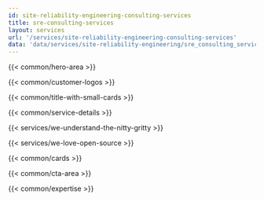 ```yaml
---
id: site-reliability-engineering-consulting-services
title: sre-consulting-services
layout: services
url: '/services/site-reliability-engineering-consulting-services'
data: 'data/services/site-reliability-engineering/sre_consulting_services.json'
---
```


<!-- Build Better Cloud Native Products Faster -->
{{< common/hero-area >}}
<!-- Trusted by leading companies -->
{{< common/customer-logos >}}

<!-- <p>AppsCode is the winner of '2023 Stratus Award for Cloud Computing - Kubernetes' category for leading the innovation and excellence in cloud native space.</p> -->

<!-- Why migrate from monolith to microservices? -->
{{< common/title-with-small-cards >}}
<!-- By your side in your Microservices adoption journey -->
{{< common/service-details >}}
<!-- We Understand the Nitty-Gritty! -->
{{< services/we-understand-the-nitty-gritty >}}
<!-- We Love Open Source -->
{{< services/we-love-open-source >}}

<!-- <p>Your Microservices Adoption Journey</p> -->

<!-- Why Choose AppsCode as your Microservices Adoption Partner? -->
{{< common/cards >}}

<!-- Ready to Build Better Cloud Native Products? -->
{{< common/cta-area >}}

<!-- Team with the Diverse Set of Technical Expertise -->
{{< common/expertise >}}


